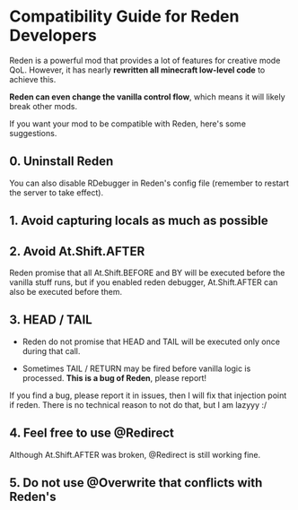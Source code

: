 # Compatibility Guide for Reden Developers

Reden is a powerful mod that provides a lot of features for creative mode QoL.
However, it has nearly **rewritten all minecraft low-level code** to achieve this.

**Reden can even change the vanilla control flow**, which means it will likely break other mods.

If you want your mod to be compatible with Reden, here's some suggestions.

## 0. Uninstall Reden

You can also disable RDebugger in Reden's config file (remember to restart the server to take effect).

## 1. Avoid capturing locals as much as possible

## 2. Avoid At.Shift.AFTER

Reden promise that all At.Shift.BEFORE and BY will be executed before the vanilla stuff runs,
but if you enabled reden debugger, At.Shift.AFTER can also be executed before them.

## 3. HEAD / TAIL

+ Reden do not promise that HEAD and TAIL will be executed only once during that call.

+ Sometimes TAIL / RETURN may be fired before vanilla logic is processed. **This is a bug of Reden**, please report!

If you find a bug, please report it in issues, then I will fix that injection point if reden.
There is no technical reason to not do that, but I am lazyyy :/

## 4. Feel free to use @Redirect

Although At.Shift.AFTER was broken, @Redirect is still working fine.

## 5. Do not use @Overwrite that conflicts with Reden's

